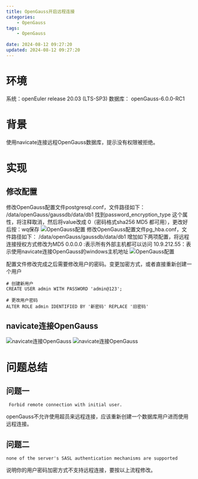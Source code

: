```yaml
---
title: OpenGauss开启远程连接
categories:
	- OpenGauss
tags: 
	- OpenGauss
	
date: 2024-08-12 09:27:20	
updated: 2024-08-12 09:27:20
---
```

<!-- toc -->
# <span id="inline-blue">环境</span>
系统：openEuler release 20.03 (LTS-SP3)
数据库： openGauss-6.0.0-RC1
# <span id="inline-blue">背景</span>
使用navicate连接远程OpenGauss数据库，提示没有权限被拒绝。
# <span id="inline-blue">实现</span>

## <span id="inline-blue">修改配置</span>
修改OpenGauss配置文件postgresql.conf，文件路径如下：
/data/openGauss/gaussdb/data/db1
找到password_encryption_type 这个属性，将注释取消，然后将value改成 0（密码格式sha256 MD5 都可用），更改好后按：wq保存
![OpenGauss配置](/images/OpenGauss/OpenGauss_20240812_001.png)
修改OpenGauss配置文件pg_hba.conf，文件路径如下：
/data/openGauss/gaussdb/data/db1
增加如下两项配置，将远程连接授权方式修改为MD5
0.0.0.0 :表示所有外部主机都可以访问
10.9.212.55：表示使用navicate连接OpenGauss的windows主机地址
![OpenGauss配置](/images/OpenGauss/OpenGauss_20240812_002.png)

配置文件修改完成之后需要修改用户的密码。变更加密方式，或者直接重新创建一个用户
```shell
# 创建新用户
CREATE USER admin WITH PASSWORD 'admin@123';

# 更改用户密码
ALTER ROLE admin IDENTIFIED BY '新密码' REPLACE '旧密码'
```
## <span id="inline-blue">navicate连接OpenGauss</span>
![navicate连接OpenGauss](/images/OpenGauss/OpenGauss_20240812_003.png)
![navicate连接OpenGauss](/images/OpenGauss/OpenGauss_20240812_004.png)

# <span id="inline-blue">问题总结</span>

## <span id="inline-blue">问题一</span>
```shell
 Forbid remote connection with initial user.
```
openGauss不允许使用超员来远程连接，应该重新创建一个数据库用户进而使用远程连接。
## <span id="inline-blue">问题二</span>
```shell
none of the server's SASL authentication mechanisms are supported
```
说明你的用户密码加密方式不支持远程连接，要按以上流程修改。